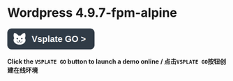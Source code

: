 # Wordpress 4.9.7-fpm-alpine

<a href="https://www.vsplate.com/?docker-compose=https://github.com/vsplate/dcenvs/wordpress/4.9.7-fpm-alpine"><img alt="VSPLATE GO" src="https://raw.githubusercontent.com/vsplate/images/master/vsgo_btn.png" width="200px"></a>

**Click the `VSPLATE GO` button to launch a demo online / 点击`VSPLATE GO`按钮创建在线环境**